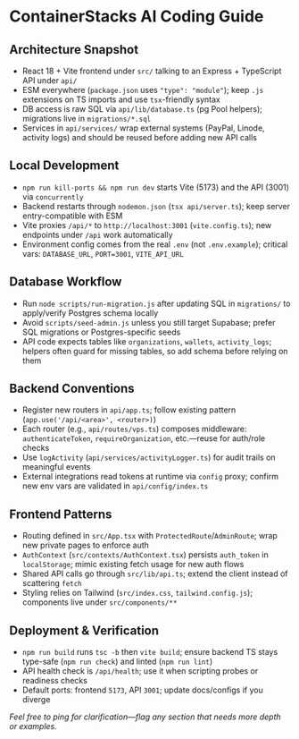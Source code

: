 # ContainerStacks AI Coding Guide

## Architecture Snapshot
- React 18 + Vite frontend under `src/` talking to an Express + TypeScript API under `api/`
- ESM everywhere (`package.json` uses `"type": "module"`); keep `.js` extensions on TS imports and use `tsx`-friendly syntax
- DB access is raw SQL via `api/lib/database.ts` (pg Pool helpers); migrations live in `migrations/*.sql`
- Services in `api/services/` wrap external systems (PayPal, Linode, activity logs) and should be reused before adding new API calls

## Local Development
- `npm run kill-ports && npm run dev` starts Vite (5173) and the API (3001) via `concurrently`
- Backend restarts through `nodemon.json` (`tsx api/server.ts`); keep server entry-compatible with ESM
- Vite proxies `/api/*` to `http://localhost:3001` (`vite.config.ts`); new endpoints under `/api` work automatically
- Environment config comes from the real `.env` (not `.env.example`); critical vars: `DATABASE_URL`, `PORT=3001`, `VITE_API_URL`

## Database Workflow
- Run `node scripts/run-migration.js` after updating SQL in `migrations/` to apply/verify Postgres schema locally
- Avoid `scripts/seed-admin.js` unless you still target Supabase; prefer SQL migrations or Postgres-specific seeds
- API code expects tables like `organizations`, `wallets`, `activity_logs`; helpers often guard for missing tables, so add schema before relying on them

## Backend Conventions
- Register new routers in `api/app.ts`; follow existing pattern (`app.use('/api/<area>', <router>)`)
- Each router (e.g., `api/routes/vps.ts`) composes middleware: `authenticateToken`, `requireOrganization`, etc.—reuse for auth/role checks
- Use `logActivity` (`api/services/activityLogger.ts`) for audit trails on meaningful events
- External integrations read tokens at runtime via `config` proxy; confirm new env vars are validated in `api/config/index.ts`

## Frontend Patterns
- Routing defined in `src/App.tsx` with `ProtectedRoute`/`AdminRoute`; wrap new private pages to enforce auth
- `AuthContext` (`src/contexts/AuthContext.tsx`) persists `auth_token` in `localStorage`; mimic existing fetch usage for new auth flows
- Shared API calls go through `src/lib/api.ts`; extend the client instead of scattering `fetch`
- Styling relies on Tailwind (`src/index.css`, `tailwind.config.js`); components live under `src/components/**`

## Deployment & Verification
- `npm run build` runs `tsc -b` then `vite build`; ensure backend TS stays type-safe (`npm run check`) and linted (`npm run lint`)
- API health check is `/api/health`; use it when scripting probes or readiness checks
- Default ports: frontend `5173`, API `3001`; update docs/configs if you diverge

_Feel free to ping for clarification—flag any section that needs more depth or examples._